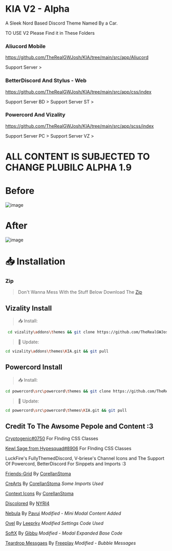 # KIA V2 - Alpha
A Sleek Nord Based Discord Theme Named By a Car.

TO USE V2 Please Find it in These Folders

### Aliucord **Mobile**
https://github.com/TheRealGWJosh/KIA/tree/main/src/app/Aliucord

Support Server >

### BetterDiscord And Stylus - **Web**
https://github.com/TheRealGWJosh/KIA/tree/main/src/app/css/index

Support Server BD >
Support Server ST >

### Powercord And Vizality
https://github.com/TheRealGWJosh/KIA/tree/main/src/app/scss/index

Support Server PC >
Support Server VZ >

# ALL CONTENT IS SUBJECTED TO CHANGE PLUBILC ALPHA 1.9

# Before
![image](https://user-images.githubusercontent.com/68560159/139326856-9a2bf936-a420-4bd3-8e08-17ab54ef9e3f.png)

# After
![image](https://user-images.githubusercontent.com/68560159/144674070-9a538233-8a9e-4dac-a9e0-2110500df8c5.png)

# 📥 Installation

### Zip
> Don't Wanna Mess With the Stuff Below
> Download The [Zip](https://api.github.com/repos/TheRealGWJosh/KIA/zipball/main) 

## Vizality Install

> 📥 Install:
```sh
 cd vizality\addons\themes && git clone https://github.com/TheRealGWJosh/KIA.git
```

> 🔄 Update:
```sh
cd vizality\addons\themes\KIA.git && git pull
```

## Powercord Install

> 📥 Install:
```sh
cd powercord\src\powercord\themes && git clone https://github.com/TheRealGWJosh/KIA.git
```

> 🔄 Update:
```sh
cd powercord\src\powercord\themes\KIA.git && git pull
```

## Credit To The Awsome Pepole and Content :3
[Cryptogenic#0750](https://discord.com/users/220239731273760768) For FInding CSS Classes

[Kewl Sage from Hypesquad#8906](https://discord.com/users/497161437051879444) For FInding CSS Classes

LuckFire's FullyThemedDiscord, V-briese's Channel Icons and The Support Of Powercord, BetterDiscord For Sinppets and Imports :3

[Friends-Grid](https://github.com/CorellanStoma/Friends-Grid) By [CorellanStoma](https://github.com/CorellanStoma)

[CreArts](https://github.com/CorellanStoma/CreArts-Discord) By [CorellanStoma](https://github.com/CorellanStoma) *Some Imports Used*

[Context Icons](https://github.com/CorellanStoma/Context-Icons) By [CorellanStoma](https://github.com/CorellanStoma)

[Discolored](https://github.com/NYRI4/Discolored) By [NYRI4](https://github.com/NYRI4)

[Nebula](https://github.com/Pavui/Nebula) By [Pavui](https://github.com/Pavui) *Modified - Mini Modal Content Added*

[Ovel](https://github.com/leeprky/Ovel) By [Leeprky](https://github.com/leeprky) *Modified Settings Code Used*

[SoftX](https://github.com/DiscordStyles/SoftX) By [Gibbu](https://github.com/Gibbu) *Modified - Modal Expanded Base Code*

[Teardrop Messgaes](https://userstyles.world/style/13/discord-teardrop-messages) By [Freeplay](https://codeberg.org/Freeplay) *Modified - Bubble Messages*
